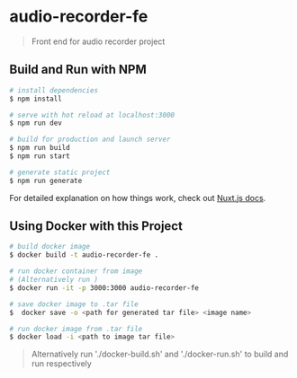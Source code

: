 # audio-recorder-fe

> Front end for audio recorder project



## Build and Run with NPM

```bash
# install dependencies
$ npm install

# serve with hot reload at localhost:3000
$ npm run dev

# build for production and launch server
$ npm run build
$ npm run start

# generate static project
$ npm run generate
```

For detailed explanation on how things work, check out [Nuxt.js docs](https://nuxtjs.org).

## Using Docker with this Project

```bash
# build docker image 
$ docker build -t audio-recorder-fe .

# run docker container from image 
# (Alternatively run )
$ docker run -it -p 3000:3000 audio-recorder-fe

# save docker image to .tar file
$  docker save -o <path for generated tar file> <image name>

# run docker image from .tar file
$ docker load -i <path to image tar file>

```

> Alternatively run './docker-build.sh' and './docker-run.sh' to build and run respectively 


